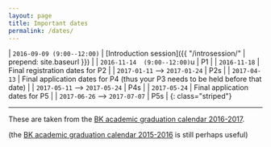 ```yaml
---
layout: page
title: Important dates
permalink: /dates/
---
```



| `2016-09-09 (9:00--12:00)`    | [Introduction session]({{ "/introsession/" | prepend: site.baseurl }}) |
| `2016-11-14  (9:00--12:00)`u  | P1   |
| `2016-11-18`                  | Final registration dates for P2 |
| `2017-01-11` --> `2017-01-24` | P2s |
| `2017-04-13`                  | Final application dates for P4 (thus your P3 needs to be held before that date) |
| `2017-05-11` --> `2017-05-24` | P4s |
| `2017-05-24`                  | Final application dates for P5 |
| `2017-06-26` --> `2017-07-07` | P5s |
{: class="striped"}

- - -

These are taken from the [BK academic graduation calendar 2016-2017](http://studenten.tudelft.nl/fileadmin/Files/studentenportal/os/BKspecifiek/Jaarkalender_2016-2017_def_afstuderen.pdf).

(the [BK academic graduation calendar 2015-2016](http://studenten.tudelft.nl/fileadmin/Files/studentenportal/os/BKspecifiek/Afstudeerkalender_2015-2016.pdf) is still perhaps useful)
